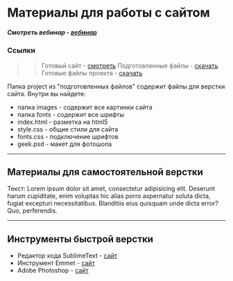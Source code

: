 # Материалы для работы с сайтом

##### Смотреть вебинар - [вебинар](https://www.youtube.com/watch?v=AauyNAM4ttI)

### Ссылки

>> Готовый  сайт - [смотреть](http://example.com/)
Подготовленные файлы - [скачать](https://github.com/dualex23/webinar)
Готовые файлы проекта - [скачать](http://example.com/)

Папка project из "подготовленных файлов" содержит файлы для верстки сайта. Внутри вы найдете:

* папка images - содержит все картинки сайта
* папка fonts - содержит все шрифты
* index.html - разметка на  html5
* style.css - общие стили для сайта
* fonts.css - подключение шрифтов
* geek.psd - макет для фотошопа

***

## Материалы для самостоятельной верстки

Текст:
Lorem ipsum dolor sit amet, consectetur adipisicing elit. Deserunt harum cupiditate, enim voluptas hic alias porro aspernatur soluta dicta, fugiat excepturi necessitatibus. Blanditiis eius quisquam unde dicta error? Quo, perferendis.

***

## Инструменты быстрой верстки

* Редактор кода SublimeText - [сайт](https://www.sublimetext.com)
* Инструмент Emmet - [сайт](https://emmet.io)
* Adobe Photoshop - [сайт](https://www.adobe.com/ru/products/photoshop.html)
